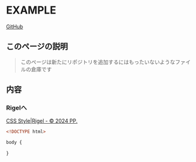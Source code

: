 # EXAMPLE
[GitHub](https://github.com/PP-Pixel/example)
<!--
1. [このページの説明](#このページの説明)
2. [内容](#内容)
3. [Rigelへ](#Rigelへ)-->

## このページの説明
> このページは新たにリポジトリを追加するにはもったいないようなファイルの倉庫です

## 内容

### Rigelへ
[CSS Style|Rigel - © 2024 PP.](https://pp-pixel.github.io/example/rigel)


```html:index.html
<!DOCTYPE html>
```
```css:style.css
body {
  
}
```
